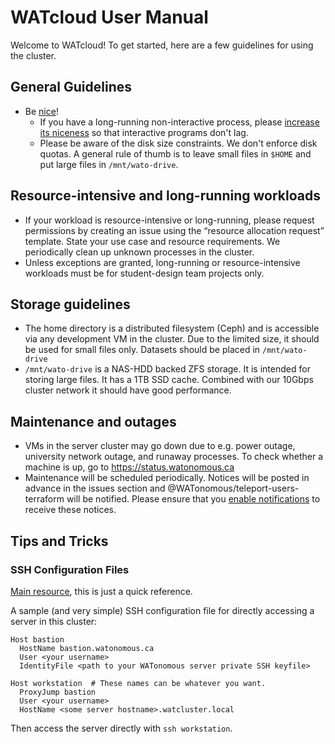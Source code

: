 # WATcloud User Manual

Welcome to WATcloud! To get started, here are a few guidelines for using the cluster.

## General Guidelines

- Be [nice](https://man7.org/linux/man-pages/man2/nice.2.html)!
  - If you have a long-running non-interactive process, please [increase its niceness](https://www.tecmint.com/set-linux-process-priority-using-nice-and-renice-commands/) so that interactive programs don't lag.
  - Please be aware of the disk size constraints. We don't enforce disk quotas. A general rule of thumb is to leave small files in `$HOME` and put large files in `/mnt/wato-drive`.

## Resource-intensive and long-running workloads

- If your workload is resource-intensive or long-running, please request permissions by creating an issue using the “resource allocation request” template. State your use case and resource requirements. We periodically clean up unknown processes in the cluster.
- Unless exceptions are granted, long-running or resource-intensive workloads must be for student-design team projects only.

## Storage guidelines

- The home directory is a distributed filesystem (Ceph) and is accessible via any development VM in the cluster. Due to the limited size, it should be used for small files only. Datasets should be placed in `/mnt/wato-drive`
- `/mnt/wato-drive` is a NAS-HDD backed ZFS storage. It is intended for storing large files. It has a 1TB SSD cache. Combined with our 10Gbps cluster network it should have good performance.

## Maintenance and outages

- VMs in the server cluster may go down due to e.g. power outage, university network outage, and runaway processes. To check whether a machine is up, go to https://status.watonomous.ca
- Maintenance will be scheduled periodically. Notices will be posted in advance in the issues section and @WATonomous/teleport-users-terraform will be notified. Please ensure that you [enable notifications](https://docs.github.com/en/account-and-profile/managing-subscriptions-and-notifications-on-github/setting-up-notifications/configuring-notifications) to receive these notices.

## Tips and Tricks

### SSH Configuration Files

[Main resource](https://www.ssh.com/academy/ssh/config), this is just a quick reference.

A sample (and very simple) SSH configuration file for directly accessing a server in this cluster:

```ssh
Host bastion
  HostName bastion.watonomous.ca
  User <your username>
  IdentityFile <path to your WATonomous server private SSH keyfile>

Host workstation  # These names can be whatever you want.
  ProxyJump bastion
  User <your username>
  HostName <some server hostname>.watcluster.local
```

Then access the server directly with `ssh workstation`.
